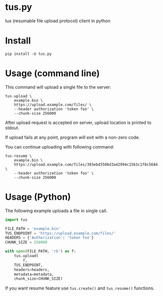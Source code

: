 # tus.py
tus (resumable file upload protocol) client in python

# Install
```shell
pip install -U tus.py
```

# Usage (command line)
This command will upload a single file to the server:
```shell
tus-upload \
	example.bin \
	https://upload.example.com/files/ \
	--header authorization 'token foo' \
	--chunk-size 256000
```

After upload request is accepted on server, upload location is printed to
stdout.

If upload fails at any point, program will exit with a non-zero code.

You can continue uploading with following command:
```shell
tus-resume \
	example.bin \
	https://upload.example.com/files/393ebd3506d3a42994c1563c1f8c5684 \
	--header authorization 'token foo' \
	--chunk-size 256000
```

# Usage (Python)

The following example uploads a file in single call.

```python
import tus

FILE_PATH = 'example.bin'
TUS_ENDPOINT = 'https://upload.example.com/files/'
HEADERS = {'Authorization': 'token foo'}
CHUNK_SIZE = 256000

with open(FILE_PATH, 'rb') as f:
    tus.upload(
    	f,
	TUS_ENDPOINT,
	headers=headers,
	metadata=metadata,
	chunk_size=CHUNK_SIZE)
```

If you want resume feature use `tus.create()` and `tus.resume()` functions.

